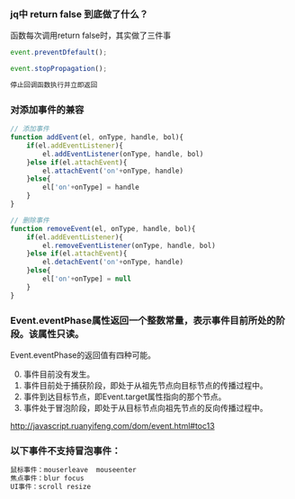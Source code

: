 ### jq中 return false 到底做了什么？

函数每次调用return false时，其实做了三件事
```js
event.preventDfefault();

event.stopPropagation();

停止回调函数执行并立即返回
```

### 对添加事件的兼容
```js
// 添加事件
function addEvent(el, onType, handle, bol){
    if(el.addEventListener){
        el.addEventListener(onType, handle, bol)
    }else if(el.attachEvent){
        el.attachEvent('on'+onType, handle)
    }else{
        el['on'+onType] = handle
    }
}

// 删除事件
function removeEvent(el, onType, handle, bol){
    if(el.addEventListener){
        el.removeEventListener(onType, handle, bol)
    }else if(el.attachEvent){
        el.detachEvent('on'+onType, handle)
    }else{
        el['on'+onType] = null
    }
}
```

### Event.eventPhase属性返回一个整数常量，表示事件目前所处的阶段。该属性只读。
Event.eventPhase的返回值有四种可能。

0. 事件目前没有发生。
1. 事件目前处于捕获阶段，即处于从祖先节点向目标节点的传播过程中。
2. 事件到达目标节点，即Event.target属性指向的那个节点。
3. 事件处于冒泡阶段，即处于从目标节点向祖先节点的反向传播过程中。

http://javascript.ruanyifeng.com/dom/event.html#toc13

### 以下事件不支持冒泡事件：
```js
鼠标事件：mouserleave  mouseenter
焦点事件：blur focus
UI事件：scroll resize
```